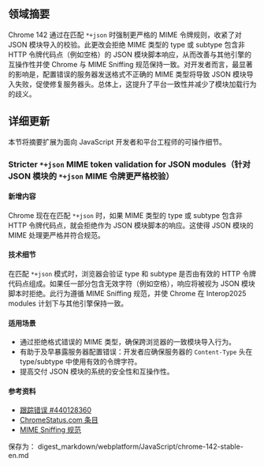 ## 领域摘要

Chrome 142 通过在匹配 `*+json` 时强制更严格的 MIME 令牌规则，收紧了对 JSON 模块导入的校验。此更改会拒绝 MIME 类型的 type 或 subtype 包含非 HTTP 令牌代码点（例如空格）的 JSON 模块脚本响应，从而改善与其他引擎的互操作性并使 Chrome 与 MIME Sniffing 规范保持一致。对开发者而言，最显著的影响是，配置错误的服务器发送格式不正确的 MIME 类型将导致 JSON 模块导入失败，促使修复服务器头。总体上，这提升了平台一致性并减少了模块加载行为的歧义。

## 详细更新

本节将摘要扩展为面向 JavaScript 开发者和平台工程师的可操作细节。

### Stricter `*+json` MIME token validation for JSON modules（针对 JSON 模块的 `*+json` MIME 令牌更严格校验）

#### 新增内容
Chrome 现在在匹配 `*+json` 时，如果 MIME 类型的 type 或 subtype 包含非 HTTP 令牌代码点，就会拒绝作为 JSON 模块脚本的响应。这使得 JSON 模块的 MIME 处理更严格并符合规范。

#### 技术细节
在匹配 `*+json` 模式时，浏览器会验证 type 和 subtype 是否由有效的 HTTP 令牌代码点组成。如果任一部分包含无效字符（例如空格），响应将被视为 JSON 模块脚本时拒绝。此行为遵循 MIME Sniffing 规范，并使 Chrome 在 Interop2025 modules 计划下与其他引擎保持一致。

#### 适用场景
- 通过拒绝格式错误的 MIME 类型，确保跨浏览器的一致模块导入行为。  
- 有助于及早暴露服务器配置错误：开发者应确保服务器的 `Content-Type` 头在 type/subtype 中使用有效的令牌字符。  
- 提高交付 JSON 模块的系统的安全性和互操作性。

#### 参考资料
- [跟踪错误 #440128360](https://issues.chromium.org/issues/440128360)  
- [ChromeStatus.com 条目](https://chromestatus.com/feature/5182756304846848)  
- [MIME Sniffing 规范](https://mimesniff.spec.whatwg.org/#parse-a-mime-type)

保存为： digest_markdown/webplatform/JavaScript/chrome-142-stable-en.md